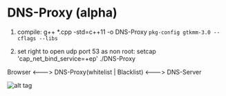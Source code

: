 # DNS-Proxy (alpha)

1. compile:
g++ *.cpp -std=c++11 -o DNS-Proxy `pkg-config gtkmm-3.0 --cflags --libs`

2. set right to open udp port 53 as non root:
setcap 'cap_net_bind_service=+ep' ./DNS-Proxy

Browser <---> DNS-Proxy(whitelist | Blacklist) <---> DNS-Server

![alt tag](https://github.com/bitspalter/DNS-Proxy/blob/master/DNS-Proxy.png "DNS-Proxy")
